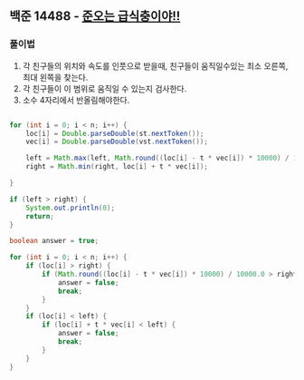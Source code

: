 ## 백준 14488 - [준오는 급식충이야!!](https://www.acmicpc.net/problem/14488)

### 풀이법

1. 각 친구들의 위치와 속도를 인풋으로 받을때, 친구들이 움직일수있는 최소 오른쪽, 최대 왼쪽을 찾는다.
2. 각 친구들이 이 범위로 움직일 수 있는지 검사한다.
3. 소수 4자리에서 반올림해야한다.


```JAVA

for (int i = 0; i < n; i++) {
    loc[i] = Double.parseDouble(st.nextToken());
    vec[i] = Double.parseDouble(vst.nextToken());

    left = Math.max(left, Math.round((loc[i] - t * vec[i]) * 10000) / 10000.0);
    right = Math.min(right, loc[i] + t * vec[i]);

}

if (left > right) {
    System.out.println(0);
    return;
}

boolean answer = true;

for (int i = 0; i < n; i++) {
    if (loc[i] > right) {
        if (Math.round((loc[i] - t * vec[i]) * 10000) / 10000.0 > right) {
            answer = false;
            break;
        }
    }
    if (loc[i] < left) {
        if (loc[i] + t * vec[i] < left) {
            answer = false;
            break;
        }
    }
}
```
